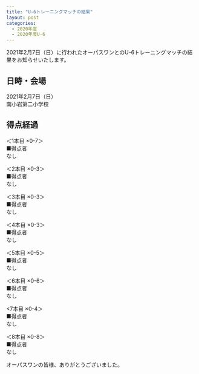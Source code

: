 ```yaml
---
title: "U-6トレーニングマッチの結果"
layout: post
categories:
  - 2020年度
  - 2020年度U-6
---
```


2021年2月7日（日）に行われたオーパスワンとのU-6トレーニングマッチの結果をお知らせいたします。
## 日時・会場

2021年2月7日（日）<br>
南小岩第二小学校

## 得点経過

＜1本目 ×0-7＞<br>
■得点者<br>
なし

＜2本目 ×0-3＞<br>
■得点者<br>
なし

＜3本目 ×0-3＞<br>
■得点者<br>
なし

＜4本目 ×0-3＞<br>
■得点者<br>
なし

＜5本目 ×0-5＞<br>
■得点者<br>
なし

＜6本目 ×0-6＞<br>
■得点者<br>
なし

<7本目 ×0-4＞<br>
■得点者<br>
なし

＜8本目 ×0-8＞<br>
■得点者<br>
なし


オーパスワンの皆様、ありがとうございました。
